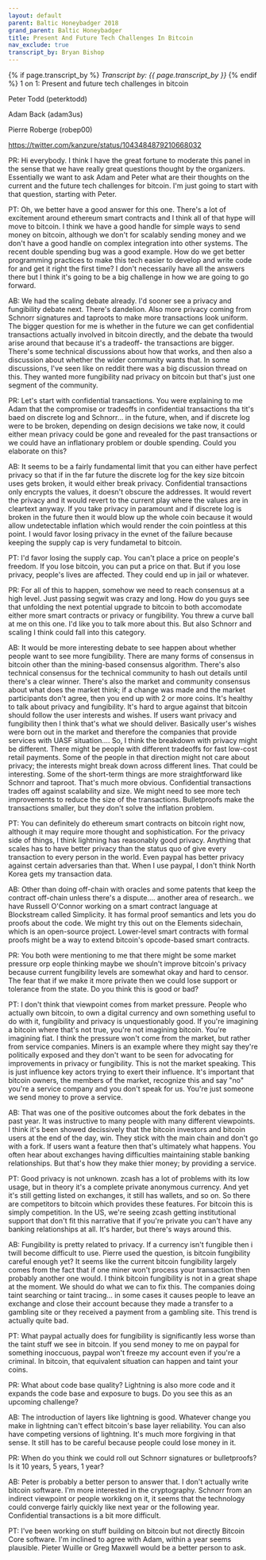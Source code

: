 ```yaml
---
layout: default
parent: Baltic Honeybadger 2018
grand_parent: Baltic Honeybadger
title: Present And Future Tech Challenges In Bitcoin
nav_exclude: true
transcript_by: Bryan Bishop
---
```


{% if page.transcript_by %} <i>Transcript by:
{{ page.transcript_by }}</i> {% endif %} 1 on 1: Present and future tech
challenges in bitcoin

Peter Todd (peterktodd)

Adam Back (adam3us)

Pierre Roberge (robep00)

<https://twitter.com/kanzure/status/1043484879210668032>

PR: Hi everybody. I think I have the great fortune to moderate this
panel in the sense that we have really great questions thought by the
organizers. Essentially we want to ask Adam and Peter what are their
thoughts on the current and the future tech challenges for bitcoin. I'm
just going to start with that question, starting with Peter.

PT: Oh, we better have a good answer for this one. There's a lot of
excitement around ethereum smart contracts and I think all of that hype
will move to bitcoin. I think we have a good handle for simple ways to
send money on bitcoin, although we don't for scalably sending money and
we don't have a good handle on complex integration into other systems.
The recent double spending bug was a good example. How do we get better
programming practices to make this tech easier to develop and write code
for and get it right the first time? I don't necessarily have all the
answers there but I think it's going to be a big challenge in how we are
going to go forward.

AB: We had the scaling debate already. I'd sooner see a privacy and
fungibility debate next. There's dandelion. Also more privacy coming
from Schnorr signatures and taproots to make more transactions look
uniform. The bigger question for me is whether in the future we can get
confidential transactions actually involved in bitcoin directly, and the
debate tha twould arise around that because it's a tradeoff- the
transactions are bigger. There's some technical discussions about how
that works, and then also a discussion about whether the wider community
wants that. In some discussions, I've seen like on reddit there was a
big discussion thread on this. They wanted more fungibility nad privacy
on bitcoin but that's just one segment of the community.

PR: Let's start with confidential transactions. You were explaining to
me Adam that the compromise or tradeoffs in confidential transactions
tha tit's baed on discrete log and Schnorr... in the future, when, and
if discrete log were to be broken, depending on design decisions we take
now, it could either mean privacy could be gone and revealed for the
past transactions or we could have an inflationary problem or double
spending. Could you elaborate on this?

AB: It seems to be a fairly fundamental limit that you can either have
perfect privacy so that if in the far future the discrete log for the
key size bitcoin uses gets broken, it would either break privacy.
Confidential transactions only encrypts the values, it doesn't obscure
the addresses. It would revert the privacy and it would revert to the
current play where the values are in cleartext anyway. If you take
privacy in paramount and if discrete log is broken in the future then it
would blow up the whole coin because it would allow undetectable
inflation which would render the coin pointless at this point. I would
favor losing privacy in the evnet of the failure because keeping the
supply cap is very fundametal to bitcoin.

PT: I'd favor losing the supply cap. You can't place a price on people's
freedom. If you lose bitcoin, you can put a price on that. But if you
lose privacy, people's lives are affected. They could end up in jail or
whatever.

PR: For all of this to happen, somehow we need to reach consensus at a
high level. Just passing segwit was crazy and long. How do you guys see
that unfolding the next potential upgrade to bitcoin to both accomodate
either more smart contracts or privacy or fungibility. You threw a curve
ball at me on this one. I'd like you to talk more about this. But also
Schnorr and scaling I think could fall into this category.

AB: It would be more interesting debate to see happen about whether
people want to see more fungibility. There are many forms of consensus
in bitcoin other than the mining-based consensus algorithm. There's also
technical consensus for the technical community to hash out details
until there's a clear winner. There's also the market and community
consensus about what does the market think; if a change was made and the
market participants don't agree, then you end up with 2 or more coins.
It's healthy to talk about privacy and fungibility. It's hard to argue
against that bitcoin should follow the user interests and wishes. If
users want privacy and fungibility then I think that's what we should
deliver. Basically user's wishes were born out in the market and
therefore the companies that provide services with UASF situation....
So, I think the breakdown with privacy might be different. There might
be people with different tradeoffs for fast low-cost retail payments.
Some of the people in that direction might not care about privacy; the
interests might break down across different lines. That could be
interesting. Some of the short-term things are more straightforward like
Schnorr and taproot. That's much more obvious. Confidential transactions
trades off against scalability and size. We might need to see more tech
improvements to reduce the size of the transactions. Bulletproofs make
the transactions smaller, but they don't solve the inflation problem.

PT: You can definitely do ethereum smart contracts on bitcoin right now,
although it may require more thought and sophistication. For the privacy
side of things, I think lightning has reasonably good privacy. Anything
that scales has to have better privacy than the status quo of give every
transaction to every person in the world. Even paypal has better privacy
against certain adversaries than that. When I use paypal, I don't think
North Korea gets my transaction data.

AB: Other than doing off-chain with oracles and some patents that keep
the contract off-chain unless there's a dispute.... another area of
research.. we have Russell O'Connor working on a smart contract language
at Blockstream called Simplicity. It has formal proof semantics and lets
you do proofs about the code. We might try this out on the Elements
sidechain, which is an open-source project. Lower-level smart contracts
with formal proofs might be a way to extend bitcoin's opcode-based smart
contracts.

PR: You both were mentioning to me that there might be some market
pressure orp eople thinking maybe we shouln't improve bitcoin's privacy
because current fungibility levels are somewhat okay and hard to censor.
The fear that if we make it more private then we could lose support or
tolerance from the state. Do you think this is good or bad?

PT: I don't think that viewpoint comes from market pressure. People who
actually own bitcoin, to own a digital currency and own something useful
to do with it, fungibility and privacy is unquestionably good. If you're
imagining a bitcoin where that's not true, you're not imagining bitcoin.
You're imagining fiat. I think the pressure won't come from the market,
but rather from service companies. Miners is an example where they might
say they're politically exposed and they don't want to be seen for
advocating for improvements in privacy or fungibility. This is not the
market speaking. This is just influence key actors trying to exert their
influence. It's important that bitcoin owners, the members of the
market, recognize this and say "no" you're a service company and you
don't speak for us. You're just someone we send money to prove a
service.

AB: That was one of the positive outcomes about the fork debates in the
past year. It was instructive to many people with many different
viewpoints. I think it's been showed decissively that the bitcoin
investors and bitcoin users at the end of the day, win. They stick with
the main chain and don't go with a fork. If users want a feature then
that's ultimately what happens. You often hear about exchanges having
difficulties maintaining stable banking relationships. But that's how
they make thier money; by providing a service.

PT: Good privacy is not unknown. zcash has a lot of problems with its
low usage, but in theory it's a complete private anonymous currency. And
yet it's still getting listed on exchanges, it still has wallets, and so
on. So there are competitors to bitcoin which provides these features.
For bitcoin this is simply competition. In the US, we're seeing zcash
getting institutional support that don't fit this narrative that if
you're private you can't have any banking relationships at all. It's
harder, but there's ways around this.

AB: Fungibility is pretty related to privacy. If a currency isn't
fungible then i twill become difficult to use. Pierre used the question,
is bitcoin fungibility careful enough yet? It seems like the current
bitcoin fungibility largely comes from the fact that if one miner won't
process your transaction then probably another one would. I think
bitcoin fungibility is not in a great shape at the moment. We should do
what we can to fix this. The companies doing taint searching or taint
tracing... in some cases it causes people to leave an exchange and close
their account because they made a transfer to a gambling site or they
received a payment from a gambling site. This trend is actually quite
bad.

PT: What paypal actually does for fungibility is significantly less
worse than the taint stuff we see in bitcoin. If you send money to me on
paypal for something inoccuous, paypal won't freeze my account even if
you're a criminal. In bitcoin, that equivalent situation can happen and
taint your coins.

PR: What about code base quality? Lightning is also more code and it
expands the code base and exposure to bugs. Do you see this as an
upcoming challenge?

AB: The introduction of layers like lightning is good. Whatever change
you make in lightning can't effect bitcoin's base layer reliability. You
can also have competing versions of lightning. It's much more forgiving
in that sense. It still has to be careful because people could lose
money in it.

PR: When do you think we could roll out Schnorr signatures or
bulletproofs? Is it 10 years, 5 years, 1 year?

AB: Peter is probably a better person to answer that. I don't actually
write bitcoin software. I'm more interested in the cryptography. Schnorr
from an indirect viewpoint or people workikng on it, it seems that the
technology could converge fairly quickly like next year or the following
year. Confidential transactions is a bit more difficult.

PT: I've been working on stuff building on bitcoin but not directly
Bitcoin Core software. I'm inclined to agree with Adam, within a year
seems plausible. Pieter Wuille or Greg Maxwell would be a better person
to ask.
